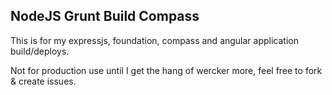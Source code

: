 ## NodeJS Grunt Build Compass

This is for my expressjs, foundation, compass and angular application build/deploys.

Not for production use until I get the hang of wercker more, feel free to fork & create issues.
